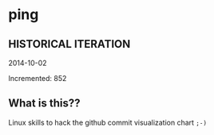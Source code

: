 # ping

## HISTORICAL ITERATION
2014-10-02

Incremented: 852

## What is this?? 
Linux skills to hack the github commit visualization chart `;-)`
